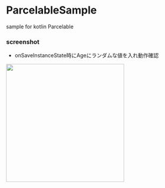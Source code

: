 # ParcelableSample
sample for kotlin Parcelable

### screenshot

- onSaveInstanceState時にAgeにランダムな値を入れ動作確認
<img src="https://user-images.githubusercontent.com/16476224/106349055-1486c280-630e-11eb-8d9b-ccc0e42c38e0.gif" width=320 />
